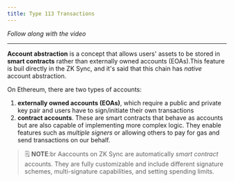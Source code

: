 ```yaml
---
title: Type 113 Transactions
---
```


_Follow along with the video_

---

**Account abstraction** is a concept that allows users' assets to be stored in **smart contracts** rather than externally owned accounts (EOAs).This feature is buil directly in the ZK Sync, and it's said that this chain has _native_ account abstraction.

On Ethereum, there are two types of accounts:

1. **externally owned accounts (EOAs)**, which require a public and private key pair and users have to sign/initiate their own transactions
2. **contract accounts**. These are smart contracts that behave as accounts but are also capable of implementing more complex logic. They enable features such as _multiple signers_ or allowing others to pay for gas and send transactions on our behalf.

> 🗒️ **NOTE**:br
> Aaccounts on ZK Sync are automatically _smart contract_ accounts. They are fully customizable and include different signature schemes, multi-signature capabilities, and setting spending limits.
